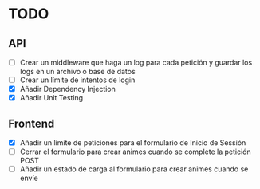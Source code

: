 # TODO

## API

- [ ] Crear un middleware que haga un log para cada petición y guardar los logs en un archivo o base de datos
- [ ] Crear un límite de intentos de login
- [x] Añadir Dependency Injection
- [x] Añadir Unit Testing

## Frontend

- [X] Añadir un límite de peticiones para el formulario de Inicio de Sessión
- [ ] Cerrar el formulario para crear animes cuando se complete la petición POST
- [ ] Añadir un estado de carga al formulario para crear animes cuando se envíe
